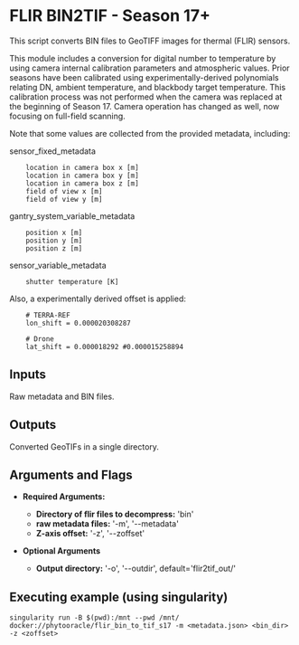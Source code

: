 # FLIR BIN2TIF - Season 17+
This script converts BIN files to GeoTIFF images for thermal (FLIR) sensors.

This module includes a conversion for digital number to temperature by using camera internal calibration parameters and atmospheric values. Prior seasons have been calibrated using experimentally-derived polynomials relating DN, ambient temperature, and blackbody target temperature. This calibration process was not performed when the camera was replaced at the beginning of Season 17. Camera operation has changed as well, now focusing on full-field scanning. 

Note that some values are collected from the provided metadata, including:

sensor_fixed_metadata
```
    location in camera box x [m]
    location in camera box y [m]
    location in camera box z [m]
    field of view x [m]
    field of view y [m]
```
gantry_system_variable_metadata
```
    position x [m]
    position y [m]
    position z [m]
```
sensor_variable_metadata
```
    shutter temperature [K]
```

Also, a experimentally derived offset is applied:

```
    # TERRA-REF
    lon_shift = 0.000020308287

    # Drone
    lat_shift = 0.000018292 #0.000015258894
```

## Inputs

Raw metadata and BIN files.

## Outputs

Converted GeoTIFs in a single directory.

## Arguments and Flags
- **Required Arguments:** 
    - **Directory of flir files to decompress:** 'bin'
    - **raw metadata files:** '-m', '--metadata'
    - **Z-axis offset:** '-z', '--zoffset'

- **Optional Arguments**
    - **Output directory:** '-o', '--outdir', default='flir2tif_out/'
                                        
## Executing example (using singularity)
`singularity run -B $(pwd):/mnt --pwd /mnt/ docker://phytooracle/flir_bin_to_tif_s17 -m <metadata.json> <bin_dir> -z <zoffset>`

